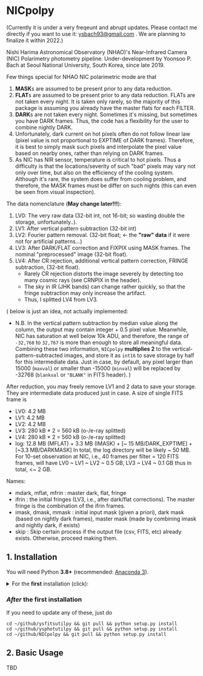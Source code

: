 # NICpolpy
 (Currently it is under a very freqeunt and abrupt updates. Please contact me directly if you want to use it: ysbach93@gmail.com . We are planning to finalize it within 2022.)

Nishi Harima Astronomical Observatory (NHAO)'s Near-Infrared Camera (NIC) Polarimetry photometry pipeline. Under-development by Yoonsoo P. Bach at Seoul National University, South Korea, since late 2019.

Few things special for NHAO NIC polarimetric mode are that
1. **MASK**s are assumed to be present prior to any data reduction.
2. **FLAT**s are assumed to be present prior to any data reduction. FLATs are not taken every night. It is taken only rarely, so the majority of this package is assuming you already have the master flats for each FILTER.
3. **DARK**s are not taken every night. Sometimes it's missing, but sometimes you have DARK frames. Thus, the code has a flexibility for the user to combine nightly DARK.
4. Unfortunately, dark current on hot pixels often do not follow linear law (pixel value is not proportional to EXPTIME of DARK frames). Therefore, it is best to simply mask such pixels and interpolate the pixel value based on nearby ones, rather than relying on DARK frames.
5. As NIC has NIR sensor, temperature is critical to hot pixels. Thus a difficulty is that the locations/severity of such "bad" pixels may vary not only over time, but also on the efficiency of the cooling system. Although it's rare, the system does suffer from cooling problem, and therefore, the MASK frames must be differ on such nights (this can even be seen from visual inspection).

The data nomenclature (**May change later!!!**):
1. LV0: The very raw data (32-bit int, not 16-bit; so wasting double the storage, unfortunately..).
2. LV1: After vertical pattern subtraction (32-bit int)
3. LV2: Fourier pattern removal. (32-bit float; <- the **"raw" data** if it were not for artificial patterns...)
4. LV3: After DARK/FLAT correction and FIXPIX using MASK frames. The nominal "preprocessed" image (32-bit float).
5. LV4: After CR rejection, additional vertical pattern correction, FRINGE subtraction, (32-bit float).
    - Rarely CR rejection distorts the image severely by detecting too many cosmic rays (see CRNPIX in the header).
    - The sky in IR (JHK bands) can change rather quickly, so that the fringe subtraction may only increase the artifact.
    - Thus, I splitted LV4 from LV3.

(
below is just an idea, not actually implemented:
- N.B. In the vertical pattern subtraction by median value along the column, the output may contain integer + 0.5 pixel value. Meanwhile, NIC has saturation at well below 10k ADU, and therefore, the range of ``-32,768`` to ``32,767`` is more than enough to store all meaningful data. Combining these two information, `NICpolpy` **multiplies 2** to the vertical-pattern-subtracted images, and store it as `int16` to save storage by half for this intermediate data. Just in case, by default, any pixel larger than 15000 (`maxval`) or smaller than -15000 (`minval`) will be replaced by -32768 (`blankval` or ``"BLANK"`` in FITS header).
)

After reduction, you may freely remove LV1 and 2 data to save your storage. They are intermediate data produced just in case. A size of single FITS frame is
- LV0: 4.2 MB
- LV1: 4.2 MB
- LV2: 4.2 MB
- LV3: 280 kB * 2 = 560 kB (o-/e-ray splitted)
- LV4: 280 kB * 2 = 560 kB (o-/e-ray splitted)
- log: 12.8 MB (MFLAT) + 3.3 MB (IMASK) + [~ 15 MB/DARK_EXPTIME] + [~3.3 MB/DARKMASK]
In total, the log directory will be likely ~ 50 MB. For 10-set observation at NIC, i.e., 40 frames per filter = 120 FITS frames, will have LV0 ~ LV1 ~ LV2 ~ 0.5 GB, LV3 ~ LV4 ~ 0.1 GB thus in total, <~ 2 GB.

Names:
* mdark, mflat, mfrin : master dark, flat, fringe
* ifrin : the initial fringes (LV3, i.e., after dark/flat corrections). The master fringe is the combination of the ifrin frames.
* imask, dmask, mmask : initial input mask (given a priori), dark mask (based on nightly dark frames), master mask (made by combining imask and nightly dark, if exists)
* skip : Skip certain process if the output file (csv, FITS, etc) already exists. Otherwise, proceed making them.

## 1. Installation
You will need Python **3.8+** (recommended: [Anaconda 3](https://www.anaconda.com/distribution/#download-section)).

<details><summary>For the <b>first</b> installation (click):</summary>
<p>
<pre>
# On terminal
conda install -c astropy astroquery photutils ccdproc astroscrappy
conda install -c openastronomy sep
conda install -c conda-forge fitsio  # Windows may fail - please just ignore.
cd ~            # whatever directory you want
mkdir github    # whatever name you want
git clone https://github.com/ysBach/ysfitsutilpy.git
cd ysfitsutilpy && python setup.py install && cd ..
git clone https://github.com/ysBach/ysphotutilpy.git
cd ysphotutilpy && python setup.py install && cd ..
git clone https://github.com/ysBach/NICpolpy.git
cd NICpolpy && python setup.py install && cd ..
</p>
</pre>
</details>

### *After* the first installation
If you need to update any of these, just do
```
cd ~/github/ysfitsutilpy && git pull && python setup.py install
cd ~/github/ysphotutilpy && git pull && python setup.py install
cd ~/github/NICpolpy && git pull && python setup.py install
```



## 2. Basic Usage
TBD